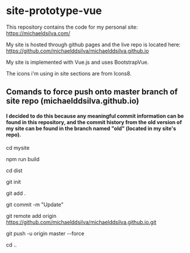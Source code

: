 # site-prototype-vue

This repository contains the code for my personal site: https://michaeldsilva.com/

My site is hosted through github pages and the live repo is located here: https://github.com/michaelddsilva/michaelddsilva.github.io

My site is implemented with Vue.js and uses BootstrapVue.

The icons i'm using in site sections are from Icons8.


## Comands to force push onto master branch of site repo (michaelddsilva.github.io)
#### I decided to do this because any meaningful commit information can be found in this repository, and the commit history from the old version of my site can be found in the branch named "old" (located in my site's repo). 

cd mysite

npm run build

cd dist

git init

git add .

git commit -m "Update"

git remote add origin https://github.com/michaelddsilva/michaelddsilva.github.io.git

git push -u origin master --force

cd ..

